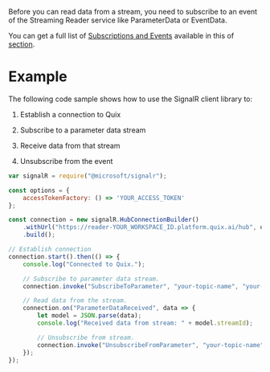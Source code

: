 Before you can read data from a stream, you need to subscribe to an
event of the Streaming Reader service like ParameterData or EventData.

You can get a full list of [Subscriptions and
Events](subscriptions.md) available in
this of [section](subscriptions.md).

# Example

The following code sample shows how to use the SignalR client library
to:

1.  Establish a connection to Quix

2.  Subscribe to a parameter data stream

3.  Receive data from that stream

4.  Unsubscribe from the event

<!-- end list -->

``` javascript
var signalR = require("@microsoft/signalr");

const options = {
    accessTokenFactory: () => 'YOUR_ACCESS_TOKEN'
};

const connection = new signalR.HubConnectionBuilder()
    .withUrl("https://reader-YOUR_WORKSPACE_ID.platform.quix.ai/hub", options)
    .build();

// Establish connection
connection.start().then(() => {
    console.log("Connected to Quix.");

    // Subscribe to parameter data stream.
    connection.invoke("SubscribeToParameter", "your-topic-name", "your-stream-id", "your-parameter-id");

    // Read data from the stream.
    connection.on("ParameterDataReceived", data => {
        let model = JSON.parse(data);
        console.log("Received data from stream: " + model.streamId);

        // Unsubscribe from stream.
        connection.invoke("UnsubscribeFromParameter", "your-topic-name", "your-stream-id", "your-parameter-id");
    });
});
```
